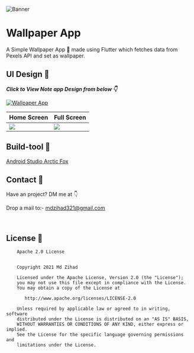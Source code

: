 ![Banner](https://user-images.githubusercontent.com/83513508/151857771-7a6177e1-9736-4905-be2c-8c06dde9283b.png)

# Wallpaper App
A Simple Wallpaper App 📱 made using Flutter which fetches data from Pexels API and set as wallpaper.

## UI Design 🎨

***Click to View Note app Design from below 👇***

[![Wallpaper App](https://img.shields.io/badge/WallpaperApp-FIGMA-black.svg?style=for-the-badge&logo=figma)](https://www.figma.com/file/hTTwJnDJFGnggMKQas0TcH/Wallpaper-Hub?node-id=14%3A215)

Home Screen| Full Screen
--- | --- 
![](https://user-images.githubusercontent.com/83513508/151865293-986944ea-64c1-4842-9e6b-3d9a47f0fe77.png) | ![](https://user-images.githubusercontent.com/83513508/151865291-b4354235-644f-41db-bd35-4d98dcda405b.png) 







## Build-tool 🧰
[Android Studio Arctic Fox](https://android-developers.googleblog.com/2021/07/android-studio-arctic-fox-202031-stable.html)
<br>


## Contact 📩
Have an project? DM me at 👇

Drop a mail to:- mdzihad321@gmail.com

<br />

## License 🔖
```
    Apache 2.0 License


    Copyright 2021 Md Zihad

    Licensed under the Apache License, Version 2.0 (the "License");
    you may not use this file except in compliance with the License.
    You may obtain a copy of the License at

       http://www.apache.org/licenses/LICENSE-2.0

    Unless required by applicable law or agreed to in writing, software
    distributed under the License is distributed on an "AS IS" BASIS,
    WITHOUT WARRANTIES OR CONDITIONS OF ANY KIND, either express or implied.
    See the License for the specific language governing permissions and
    limitations under the License.

```





